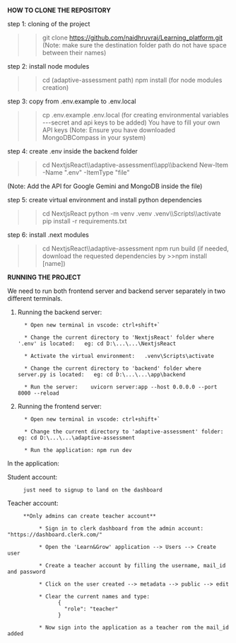 ************************HOW TO CLONE THE REPOSITORY************************

step 1: cloning of the project
>> git clone https://github.com/naidhruvraj/Learning_platform.git
(Note: make sure the destination folder path do not have space between their names)


step 2: install node modules
>> cd (adaptive-assessment path)
>> npm install
(for node modules creation)


step 3: copy from .env.example to .env.local
>> cp .env.example .env.local
(for creating environmental variables ---secret and api keys to be added)
You have to fill your own API keys
(Note: Ensure you have downloaded MongoDBCompass in your system)


step 4: create .env inside the backend folder
>> cd NextjsReact\\\\adaptive-assessment\\\\app\\\\backend
>> New-Item -Name ".env" -ItemType "file"

(Note: Add the API for Google Gemini and MongoDB inside the file)


step 5: create virtual environment and install python dependencies
>> cd NextjsReact
>> python -m venv .venv
>>.venv\\\\Scripts\\\\activate
>> pip install -r requirements.txt


step 6: install .next modules
>> cd NextjsReact\\\\adaptive-assessment
>> npm run build
(if needed, download the requested dependencies by >>npm install [name])



************************RUNNING THE PROJECT************************

We need to run both frontend server and backend server separately in two different terminals.
  1. Running the backend server:
     
           * Open new terminal in vscode: ctrl+shift+`
     
           * Change the current directory to 'NextjsReact' folder where '.env' is located:   eg: cd D:\...\...\NextjsReact
     
           * Activate the virtual environment:   .venv\Scripts\activate
     
           * Change the current directory to 'backend' folder where server.py is located:   eg: cd D:\...\...\app\backend
     
           * Run the server:    uvicorn server:app --host 0.0.0.0 --port 8000 --reload  
           
  3. Running the frontend server:
     
           * Open new terminal in vscode: ctrl+shift+`
     
           * Change the current directory to 'adaptive-assessment' folder:   eg: cd D:\...\...\adaptive-assessment
      
           * Run the application: npm run dev  
 
In the application:

  Student account: 
  
         just need to signup to land on the dashboard
     
  Teacher account:
  
         **Only admins can create teacher account**
         
              * Sign in to clerk dashboard from the admin account:  "https://dashboard.clerk.com/"
              
              * Open the 'Learn&Grow' application --> Users --> Create user
              
              * Create a teacher account by filling the username, mail_id and password
              
              * Click on the user created --> metadata --> public --> edit
              
              * Clear the current names and type:  
                    {
                      "role": "teacher"
                    }
                    
              * Now sign into the application as a teacher rom the mail_id added
